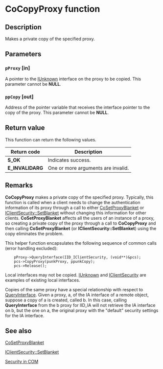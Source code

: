 # CoCopyProxy function

## Description

Makes a private copy of the specified proxy.

## Parameters

### `pProxy` [in]

A pointer to the [IUnknown](https://learn.microsoft.com/windows/desktop/api/unknwn/nn-unknwn-iunknown) interface on the proxy to be copied. This parameter cannot be **NULL**.

### `ppCopy` [out]

Address of the pointer variable that receives the interface pointer to the copy of the proxy. This parameter cannot be **NULL**.

## Return value

This function can return the following values.

| Return code | Description |
| --- | --- |
| **S_OK** | Indicates success. |
| **E_INVALIDARG** | One or more arguments are invalid. |

## Remarks

**CoCopyProxy** makes a private copy of the specified proxy. Typically, this function is called when a client needs to change the authentication information of its proxy through a call to either [CoSetProxyBlanket](https://learn.microsoft.com/windows/desktop/api/combaseapi/nf-combaseapi-cosetproxyblanket) or [IClientSecurity::SetBlanket](https://learn.microsoft.com/windows/desktop/api/objidl/nf-objidl-iclientsecurity-setblanket) without changing this information for other clients. **CoSetProxyBlanket** affects all the users of an instance of a proxy, so creating a private copy of the proxy through a call to **CoCopyProxy** and then calling **CoSetProxyBlanket** (or **IClientSecurity::SetBlanket**) using the copy eliminates the problem.

This helper function encapsulates the following sequence of common calls (error handling excluded):

``` syntax
    pProxy->QueryInterface(IID_IClientSecurity, (void**)&pcs);
    pcs->CopyProxy(punkProxy, ppunkCopy);
    pcs->Release();
```

Local interfaces may not be copied. [IUnknown](https://learn.microsoft.com/windows/desktop/api/unknwn/nn-unknwn-iunknown) and [IClientSecurity](https://learn.microsoft.com/windows/desktop/api/objidl/nn-objidl-iclientsecurity) are examples of existing local interfaces.

Copies of the same proxy have a special relationship with respect to [QueryInterface](https://learn.microsoft.com/windows/desktop/api/unknwn/nf-unknwn-iunknown-queryinterface(q)). Given a proxy, a, of the IA interface of a remote object, suppose a copy of a is created, called b. In this case, calling **QueryInterface** from the b proxy for IID_IA will not retrieve the IA interface on b, but the one on a, the original proxy with the "default" security settings for the IA interface.

## See also

[CoSetProxyBlanket](https://learn.microsoft.com/windows/desktop/api/combaseapi/nf-combaseapi-cosetproxyblanket)

[IClientSecurity::SetBlanket](https://learn.microsoft.com/windows/desktop/api/objidl/nf-objidl-iclientsecurity-setblanket)

[Security in COM](https://learn.microsoft.com/windows/desktop/com/security-in-com)